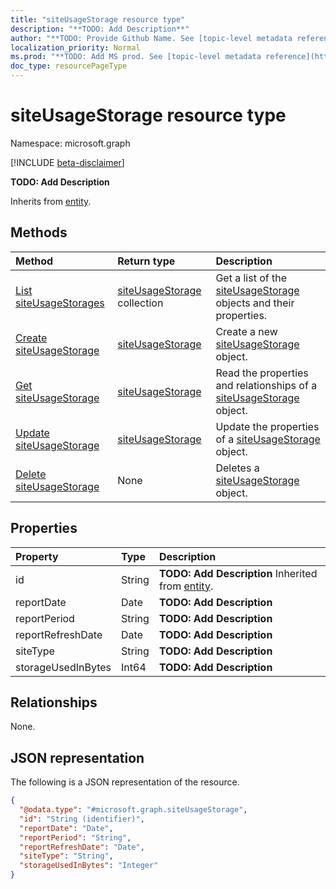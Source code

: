 ```yaml
---
title: "siteUsageStorage resource type"
description: "**TODO: Add Description**"
author: "**TODO: Provide Github Name. See [topic-level metadata reference](https://msgo.azurewebsites.net/add/document/guidelines/metadata.html#topic-level-metadata)**"
localization_priority: Normal
ms.prod: "**TODO: Add MS prod. See [topic-level metadata reference](https://msgo.azurewebsites.net/add/document/guidelines/metadata.html#topic-level-metadata)**"
doc_type: resourcePageType
---
```


# siteUsageStorage resource type

Namespace: microsoft.graph

[!INCLUDE [beta-disclaimer](../../includes/beta-disclaimer.md)]

**TODO: Add Description**


Inherits from [entity](../resources/entity.md).

## Methods
|Method|Return type|Description|
|:---|:---|:---|
|[List siteUsageStorages](../api/siteusagestorage-list.md)|[siteUsageStorage](../resources/siteusagestorage.md) collection|Get a list of the [siteUsageStorage](../resources/siteusagestorage.md) objects and their properties.|
|[Create siteUsageStorage](../api/siteusagestorage-create.md)|[siteUsageStorage](../resources/siteusagestorage.md)|Create a new [siteUsageStorage](../resources/siteusagestorage.md) object.|
|[Get siteUsageStorage](../api/siteusagestorage-get.md)|[siteUsageStorage](../resources/siteusagestorage.md)|Read the properties and relationships of a [siteUsageStorage](../resources/siteusagestorage.md) object.|
|[Update siteUsageStorage](../api/siteusagestorage-update.md)|[siteUsageStorage](../resources/siteusagestorage.md)|Update the properties of a [siteUsageStorage](../resources/siteusagestorage.md) object.|
|[Delete siteUsageStorage](../api/siteusagestorage-delete.md)|None|Deletes a [siteUsageStorage](../resources/siteusagestorage.md) object.|

## Properties
|Property|Type|Description|
|:---|:---|:---|
|id|String|**TODO: Add Description** Inherited from [entity](../resources/entity.md).|
|reportDate|Date|**TODO: Add Description**|
|reportPeriod|String|**TODO: Add Description**|
|reportRefreshDate|Date|**TODO: Add Description**|
|siteType|String|**TODO: Add Description**|
|storageUsedInBytes|Int64|**TODO: Add Description**|

## Relationships
None.

## JSON representation
The following is a JSON representation of the resource.
<!-- {
  "blockType": "resource",
  "keyProperty": "id",
  "@odata.type": "microsoft.graph.siteUsageStorage",
  "baseType": "microsoft.graph.entity",
  "openType": false
}
-->
``` json
{
  "@odata.type": "#microsoft.graph.siteUsageStorage",
  "id": "String (identifier)",
  "reportDate": "Date",
  "reportPeriod": "String",
  "reportRefreshDate": "Date",
  "siteType": "String",
  "storageUsedInBytes": "Integer"
}
```

